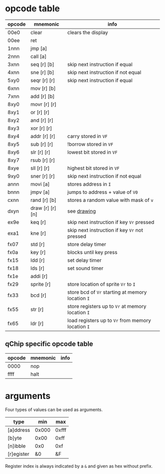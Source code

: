 # opcode table
opcode  | mnemonic          | info
--------|-------------------|-----
00e0    | clear             | clears the display
00ee    | ret
1nnn    | jmp [a]
2nnn    | call [a]
3xnn    | seq [r] [b]       | skip next instruction if equal
4xnn    | sne [r] [b]       | skip next instruction if not equal
5xy0    | seqr [r] [r]      | skip next instruction if equal
6xnn    | mov [r] [b]
7xnn    | add [r] [b]
8xy0    | movr [r] [r]
8xy1    | or [r] [r]
8xy2    | and [r] [r]
8xy3    | xor [r] [r]
8xy4    | addr [r] [r]      | carry stored in `VF`
8xy5    | sub [r] [r]       | !borrow stored in `VF`
8xy6    | slr [r] [r]       | lowest bit stored in `VF`
8xy7    | rsub [r] [r]
8xye    | sll [r] [r]       | highest bit stored in `VF`
9xy0    | sner [r] [r]      | skip next instruction if not equal
annn    | movi [a]          | stores address in `I`
bnnn    | jmpv [a]          | jumps to address + value of `V0`
cxnn    | rand [r] [b]      | stores a random value with mask of `v`
dxyn    | draw [r] [r] [n]  | see [drawing](drawing,md)
ex9e    | keq [r]           | skip next instruction if key `Vr` pressed
exa1    | kne [r]           | skip next instruction if key `Vr` not pressed
fx07    | std [r]           | store delay timer
fx0a    | key [r]           | blocks until key press
fx15    | ldd [r]           | set delay timer
fx18    | lds [r]           | set sound timer
fx1e    | addi [r]
fx29    | sprite [r]        | store location of sprite `Vr` to `I`
fx33    | bcd [r]           | store bcd of `Vr` starting at memory location `I`
fx55    | str [r]           | store registers up to `Vr` at memory location `I`
fx65    | ldr [r]           | load registers up to `Vr` from memory location `I`

## qChip specific opcode table
opcode  | mnemonic          | info
--------|-------------------|-----
0000    | nop
ffff    | halt

# arguments
Four types of values can be used as arguments.

type        | min   | max
------------|-------|-------
[a]ddress   | 0x000 | 0xfff
[b]yte      | 0x00  | 0xff
[n]ibble    | 0x0   | 0xf
[r]egister  | &0    | &F

Register index is always indicated by a `&` and given as hex without prefix.
